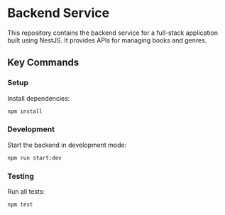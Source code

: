 # Backend Service

This repository contains the backend service for a full-stack application built using NestJS. It provides APIs for managing books and genres.

## Key Commands

### Setup

Install dependencies:
```bash
npm install
```

### Development

Start the backend in development mode:
```bash
npm run start:dev
```

### Testing

Run all tests:
```bash
npm test
```
